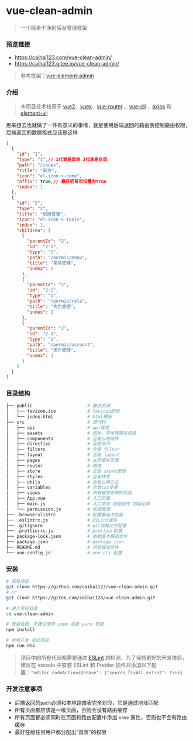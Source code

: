 # vue-clean-admin

> 一个简单干净的后台管理框架

### 预览链接

- https://caihai123.com/vue-clean-admin/
- https://caihai123.gitee.io/vue-clean-admin/

> 参考框架：[vue-element-admin](https://gitee.com/panjiachen/vue-element-admin)

### 介绍
> 本项目技术栈基于 [vue2](https://cn.vuejs.org/)、[vuex](https://vuex.vuejs.org/zh/)、[vue-router](https://router.vuejs.org/zh/) 、[vue-cli](https://cli.vuejs.org/zh/guide/) 、[axios](http://www.axios-js.com/) 和 [element-ui](https://element.eleme.cn/#/zh-CN);

思来想去也就做了一件有意义的事情，就是使用后端返回的路由表控制路由权限，后端返回的数据格式应该是这样

```json
[
  {
    "id": "1",
    "type": "1",// 1代表是菜单 2代表是目录
    "path": "/index",
    "title": "首页",
    "icon": "el-icon-s-home",
    "affix": true,// 最好把首页设置为true
    "index": 1
  },
  {
    "id": "2",
    "type": "2",
    "title": "权限管理",
    "icon": "el-icon-s-tools",
    "index": 2,
    "children": [
      {
        "parentId": "2",
        "id": "2-1",
        "type": "1",
        "path": "/permis/menu",
        "title": "菜单管理",
        "index": 1
      },
      {
        "parentId": "2",
        "id": "2-2",
        "type": "1",
        "path": "/permis/role",
        "title": "角色管理",
        "index": 2
      },
      {
        "parentId": "2",
        "id": "2-3",
        "type": "1",
        "path": "/permis/account",
        "title": "用户管理",
        "index": 3
      }
    ]
  }
]
```

### 目录结构

```bash
├── public                     # 静态资源
│   │── favicon.ico            # favicon图标
│   └── index.html             # html模板
├── src                        # 源代码
│   ├── api                    # api管理
│   ├── assets                 # 图片，字体等静态资源
│   ├── components             # 全局公用组件
│   ├── directive              # 全局指令
│   ├── filters                # 全局 filter
│   ├── layout                 # 全局 layout
│   ├── pages                  # 业务相关页面
│   ├── router                 # 路由
│   ├── store                  # 全局 store管理
│   ├── styles                 # 全局样式
│   ├── utils                  # 全局公用方法
│   ├── variables              # 全局css变量
│   ├── views                  # 所有框架自带的页面
│   ├── App.vue                # 入口页面
│   ├── main.js                # 入口文件 加载组件 初始化等
│   └── permission.js          # 权限管理
├── .browserslistrc            # 配置兼容浏览器
├── .eslintrc.js               # ESLint规则
├── .gitignore                 # git忽略文件配置
├── .prettierrc.js             # prettier配置
├── package-lock.json          # 依赖版本描述文件
├── package.json               # package.json
├── README.md                  # 项目描述文件
└── vue.config.js              # vue-cli 配置
```

### 安装

```bash
# 克隆项目
git clone https://github.com/caihai123/vue-clean-admin.git
# or
git clone https://gitee.com/caihai123/vue-clean-admin.git

# 进入项目目录
cd vue-clean-admin

# 安装依赖，不建议使用 cnpm 或者 yarn 安装
npm install

# 本地开发 启动项目
npm run dev
```

> 项目中的所有代码都需要通过 [ESLint](https://eslint.bootcss.com/) 的检测，为了保持更好的开发体验，建议在 vscode 中安装 ESLint 和 Prettier 插件并添加以下配置：`"editor.codeActionsOnSave": {"source.fixAll.eslint": true}`

### 开发注意事项

- 后端返回的`path`必须和本地路由表完全对应，它是通过地址匹配
- 所有页面都应该是一级页面，否则会没有路由缓存
- 所有页面都必须同时在页面和路由配置中添加 `name` 属性，否则也不会有路由缓存
- 最好在给任何用户都分配出“首页”的权限